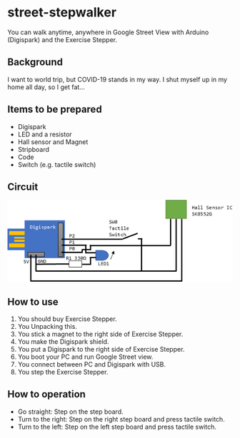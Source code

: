 # street-stepwalker
You can walk anytime, anywhere in Google Street View with Arduino (Digispark) and the Exercise Stepper.

## Background
I want to world trip, but COVID-19 stands in my way.
I shut myself up in my home all day, so I get fat...

## Items to be prepared
- Digispark
- LED and a resistor
- Hall sensor and Magnet
- Stripboard
- Code
- Switch (e.g. tactile switch)

## Circuit
![fig.1 circuit overview](digispark-circuit.png)

## How to use
1. You should buy Exercise Stepper.
2. You Unpacking this.
3. You stick a magnet to the right side of Exercise Stepper.
4. You make the Digispark shield.
5. You put a Digispark to the right side of Exercise Stepper.
6. You boot your PC and run Google Street view.
7. You connect between PC and Digispark with USB.
8. You step the Exercise Stepper.

## How to operation
- Go straight: Step on the step board.
- Turn to the right: Step on the right step board and press tactile switch.
- Turn to the left: Step on the left step board and press tactile switch.